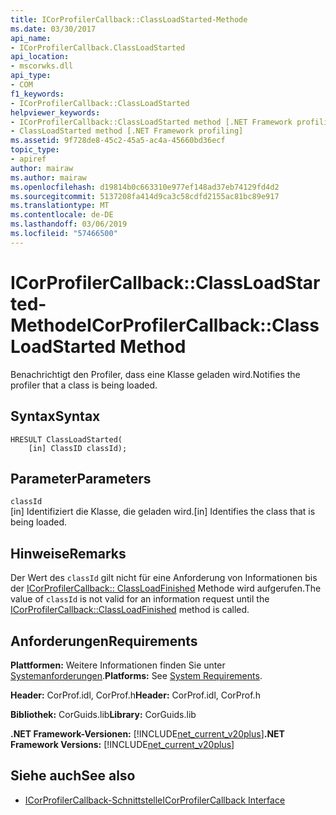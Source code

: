 ```yaml
---
title: ICorProfilerCallback::ClassLoadStarted-Methode
ms.date: 03/30/2017
api_name:
- ICorProfilerCallback.ClassLoadStarted
api_location:
- mscorwks.dll
api_type:
- COM
f1_keywords:
- ICorProfilerCallback::ClassLoadStarted
helpviewer_keywords:
- ICorProfilerCallback::ClassLoadStarted method [.NET Framework profiling]
- ClassLoadStarted method [.NET Framework profiling]
ms.assetid: 9f728de8-45c2-45a5-ac4a-45660bd36ecf
topic_type:
- apiref
author: mairaw
ms.author: mairaw
ms.openlocfilehash: d19814b0c663310e977ef148ad37eb74129fd4d2
ms.sourcegitcommit: 5137208fa414d9ca3c58cdfd2155ac81bc89e917
ms.translationtype: MT
ms.contentlocale: de-DE
ms.lasthandoff: 03/06/2019
ms.locfileid: "57466500"
---
```

# <a name="icorprofilercallbackclassloadstarted-method"></a><span data-ttu-id="8ab36-102">ICorProfilerCallback::ClassLoadStarted-Methode</span><span class="sxs-lookup"><span data-stu-id="8ab36-102">ICorProfilerCallback::ClassLoadStarted Method</span></span>
<span data-ttu-id="8ab36-103">Benachrichtigt den Profiler, dass eine Klasse geladen wird.</span><span class="sxs-lookup"><span data-stu-id="8ab36-103">Notifies the profiler that a class is being loaded.</span></span>  
  
## <a name="syntax"></a><span data-ttu-id="8ab36-104">Syntax</span><span class="sxs-lookup"><span data-stu-id="8ab36-104">Syntax</span></span>  
  
```  
HRESULT ClassLoadStarted(  
    [in] ClassID classId);  
```  
  
## <a name="parameters"></a><span data-ttu-id="8ab36-105">Parameter</span><span class="sxs-lookup"><span data-stu-id="8ab36-105">Parameters</span></span>  
 `classId`  
 <span data-ttu-id="8ab36-106">[in] Identifiziert die Klasse, die geladen wird.</span><span class="sxs-lookup"><span data-stu-id="8ab36-106">[in] Identifies the class that is being loaded.</span></span>  
  
## <a name="remarks"></a><span data-ttu-id="8ab36-107">Hinweise</span><span class="sxs-lookup"><span data-stu-id="8ab36-107">Remarks</span></span>  
 <span data-ttu-id="8ab36-108">Der Wert des `classId` gilt nicht für eine Anforderung von Informationen bis der [ICorProfilerCallback:: ClassLoadFinished](../../../../docs/framework/unmanaged-api/profiling/icorprofilercallback-classloadfinished-method.md) Methode wird aufgerufen.</span><span class="sxs-lookup"><span data-stu-id="8ab36-108">The value of `classId` is not valid for an information request until the [ICorProfilerCallback::ClassLoadFinished](../../../../docs/framework/unmanaged-api/profiling/icorprofilercallback-classloadfinished-method.md) method is called.</span></span>  
  
## <a name="requirements"></a><span data-ttu-id="8ab36-109">Anforderungen</span><span class="sxs-lookup"><span data-stu-id="8ab36-109">Requirements</span></span>  
 <span data-ttu-id="8ab36-110">**Plattformen:** Weitere Informationen finden Sie unter [Systemanforderungen](../../../../docs/framework/get-started/system-requirements.md).</span><span class="sxs-lookup"><span data-stu-id="8ab36-110">**Platforms:** See [System Requirements](../../../../docs/framework/get-started/system-requirements.md).</span></span>  
  
 <span data-ttu-id="8ab36-111">**Header:** CorProf.idl, CorProf.h</span><span class="sxs-lookup"><span data-stu-id="8ab36-111">**Header:** CorProf.idl, CorProf.h</span></span>  
  
 <span data-ttu-id="8ab36-112">**Bibliothek:** CorGuids.lib</span><span class="sxs-lookup"><span data-stu-id="8ab36-112">**Library:** CorGuids.lib</span></span>  
  
 <span data-ttu-id="8ab36-113">**.NET Framework-Versionen:** [!INCLUDE[net_current_v20plus](../../../../includes/net-current-v20plus-md.md)]</span><span class="sxs-lookup"><span data-stu-id="8ab36-113">**.NET Framework Versions:** [!INCLUDE[net_current_v20plus](../../../../includes/net-current-v20plus-md.md)]</span></span>  
  
## <a name="see-also"></a><span data-ttu-id="8ab36-114">Siehe auch</span><span class="sxs-lookup"><span data-stu-id="8ab36-114">See also</span></span>
- [<span data-ttu-id="8ab36-115">ICorProfilerCallback-Schnittstelle</span><span class="sxs-lookup"><span data-stu-id="8ab36-115">ICorProfilerCallback Interface</span></span>](../../../../docs/framework/unmanaged-api/profiling/icorprofilercallback-interface.md)
